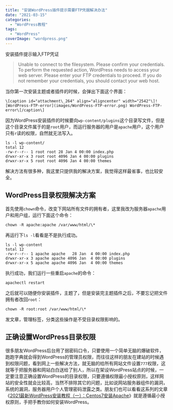 ```yaml
---
title: "安装WordPress插件提示需要FTP凭据解决办法"
date: "2021-03-15"
categories: 
  - "WordPress教程"
tags: 
  - "WordPress"
coverImage: "wordpress.png"
---
```


安装插件提示输入FTP凭证

> Unable to connect to the filesystem. Please confirm your credentials. To perform the requested action, WordPress needs to access your web server. Please enter your FTP credentials to proceed. If you do not remember your credentials, you should contact your web host.

当你第一次安装主题或者插件的时候，会弹出下面这个界面：
```
\[caption id="attachment\_264" align="aligncenter" width="2542"\]![WordPress-FTP-error](images/WordPress-FTP-error.png) WordPress-FTP-error\[/caption\]
```
因为WordPress安装插件的时候要向`wp-content/plugins`这个目录写文件，但是这个目录文件属于的是`root`用户，而运行服务器的用户是`apache`用户，这个用户只有`r`读的权限，自然就无法写入。
```
ls -l wp-content/
total 12
-rw-r--r-- 1 root root 28 Jan 4 00:00 index.php
drwxr-xr-x 3 root root 4096 Jan 4 00:00 plugins
drwxr-xr-x 5 root root 4096 Jan 4 00:00 themes
```
解决方法有很多种，我这里只提供我的解决方案，我觉得这样最省事，也比较安全。

## WordPress目录权限解决方案

首先使用`chown`命令，改变下网站所有文件的拥有者，这里我改为服务器`apache`用户和用户组，运行下面这个命令：
```
chown -R apache:apache /var/www/html/\*
```
再运行下`ls -l`看看是不是执行成功。
```
ls -l wp-content
total 12
-rw-r--r-- 1 apache apache   28 Jan  4 00:00 index.php
drwxr-xr-x 3 apache apache 4096 Jan  4 00:00 plugins
drwxr-xr-x 5 apache apache 4096 Jan  4 00:00 themes
```
执行成功，我们运行一些重启`apache`的命令：
```
apachectl restart
```
之后就可以随便你安装插件，主题了，但是安装完主题插件之后，不要忘记把文件拥有者改回`root`：
```
chown -R root:root /var/www/html/\*
```
发文章，管理标签，分类这些操作是不受目录权限影响的。

## 正确设置WordPress目录权限

很多朋友WordPress后台用了弱密码口令，只要使用一个简单无脑的爆破软件，跑跑字典就会得到WordPress的管理员权限，而往往这样的朋友在建站的时候遇到权限问题，看到网上一些解决方法，就无脑的给所有网站文件设置`777`权限，这就等于把服务器和网站白白送给了别人，所以在架设WordPress站点的时候，一定要注意正确设置WordPress的目录权限，只要遵循权限最小授权原则，这样网站的安全性就会比较高，当然不排除其它的问题，比如说网站服务器组件的漏洞，系统的漏洞，服务器用户个人管理密码泄露之类。朋友们也可以看看这系列的文章《[2021最新WordPress安装教程（一）：Centos7安装Apache](https://www.seozen.top/wordpress-apache-setup-2021.html)》就是遵循最小授权原则，手把手教你如何安装WordPress。
